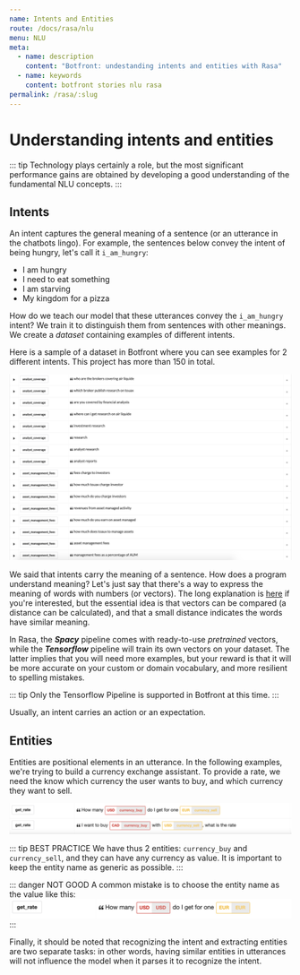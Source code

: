 ```yaml
---
name: Intents and Entities
route: /docs/rasa/nlu
menu: NLU
meta:
  - name: description
    content: "Botfront: undestanding intents and entities with Rasa"
  - name: keywords
    content: botfront stories nlu rasa
permalink: /rasa/:slug
---
```


# Understanding intents and entities

::: tip
Technology plays certainly a role, but the most significant performance gains are obtained by developing a good understanding of the fundamental NLU concepts.
:::

## Intents

An intent captures the general meaning of a sentence (or an utterance in the chatbots lingo). For example, the sentences below convey the intent of being hungry, let's call it `i_am_hungry`:

- I am hungry
- I need to eat something
- I am starving
- My kingdom for a pizza

How do we teach our model that these utterances convey the `i_am_hungry` intent? We train it to distinguish them from sentences with other meanings. We create a _dataset_ containing examples of different intents.

Here is a sample of a dataset in Botfront where you can see examples for 2 different intents. This project has more than 150 in total.

![image alt text](../../../images/intents_sample.png)

We said that intents carry the meaning of a sentence. How does a program understand meaning? Let's just say that there's a way to express the meaning of words with numbers (or vectors). The long explanation is [here](https://mrbot.ai/blog/natural-language-processing/understanding-intent-classification/) if you're interested, but the essential idea is that vectors can be compared (a distance can be calculated), and that a small distance indicates the words have similar meaning.

In Rasa, the **_Spacy_** pipeline comes with ready-to-use _pretrained_ vectors, while the **_Tensorflow_** pipeline will train its own vectors on your dataset. The latter implies that you will need more examples, but your reward is that it will be more accurate on your custom or domain vocabulary, and more resilient to spelling mistakes.

::: tip
Only the Tensorflow Pipeline is supported in Botfront at this time.
:::

Usually, an intent carries an action or an expectation.

## Entities

Entities are positional elements in an utterance. In the following examples, we're trying to build a currency exchange assistant. To provide a rate, we need the know which currency the user wants to buy, and which currency they want to sell.

![image alt text](../../../images/nlu_entities_1.png)

::: tip BEST PRACTICE
We have thus 2 entities: `currency_buy` and `currency_sell`, and they can have any currency as value. It is important to keep the entity name as generic as possible.
:::

::: danger NOT GOOD
A common mistake is to choose the entity name as the value like this:
![image alt text](../../../images/nlu_entities_2.png)
:::

Finally, it should be noted that recognizing the intent and extracting entities are two separate tasks: in other words, having similar entities in utterances will not influence the model when it parses it to recognize the intent.
